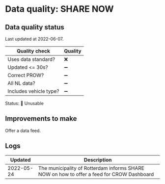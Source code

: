 # Data quality: SHARE NOW

## Data quality status

Last updated at 2022-06-07.

| **Quality check**           | **Quality**
| --                          | --          |
| Uses data standard?         | ❌
| Updated <= 30s?             | ➖
| Correct PROW?               | ➖
| All NL data?                | ➖
| Includes vehicle type?      | ➖

Status: 🔴 Unusable

## Improvements to make

Offer a data feed.

## Logs

| Updated    | Description
| ----       | ---
| 2022-05-24 | The municipality of Rotterdam informs SHARE NOW on how to offer a feed for CROW Dashboard

